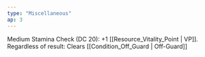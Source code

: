 ```yaml
---
type: "Miscellaneous"
ap: 3
---
```


Medium Stamina Check (DC 20): +1 [[Resource_Vitality_Point | VP]]. Regardless of result: Clears [[Condition_Off_Guard | Off-Guard]]

